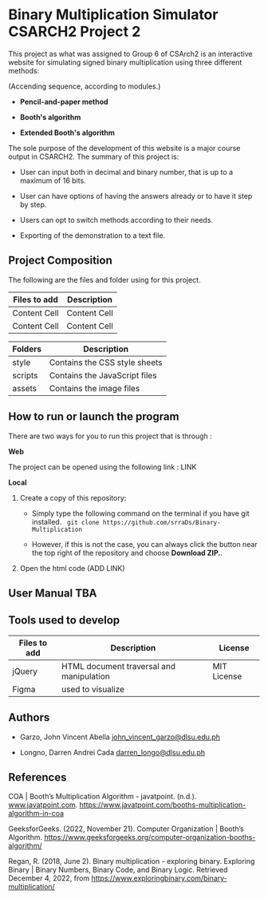 # Binary Multiplication Simulator                                                     CSARCH2 Project 2 

This project as what was assigned to Group 6 of CSArch2 is an interactive website for simulating signed binary multiplication using three different methods: 


(Accending sequence, according to modules.)

- **Pencil-and-paper method**

- **Booth's algorithm**

- **Extended Booth's algorithm**



The sole purpose of the development of this website is a major course output in CSARCH2. The summary of this project is:

 - User can input both in decimal and binary number, that is up to a maximum of 16 bits.

 - User can have options of having the answers already or to have it step by step.
 
 - Users can opt to switch methods according to their needs.

 - Exporting of the demonstration to a text file.


  
 ## Project Composition ##
 
The following are the files and folder using for this project.

Files  to add       | Description
------------- | -------------
Content Cell  | Content Cell
Content Cell  | Content Cell


Folders       | Description
------------- | -------------
style         | Contains the CSS style sheets
scripts       | Contains the JavaScript files
assets        | Contains the image files

## How to run or launch the program ##

There are two ways for you to run this project that is through :

**Web**

The project can be opened using the following link : LINK 

**Local**

1. Create a copy of this repository: 

   + Simply type the following command on the terminal if you have git installed.
` git clone https://github.com/srraDs/Binary-Multiplication`
   
   + However, if this is not the case, you can always click the button near the top right of the repository and choose **Download ZIP.**. 

2. Open the html code (ADD LINK)


## User Manual TBA ##


## Tools used to develop ##

Files  to add | Description  | License
------------- | -------------|------------- 
jQuery        | HTML document traversal and manipulation |MIT License        
Figma         | used to visualize |              


## Authors ##

- Garzo, John Vincent Abella
  john_vincent_garzo@dlsu.edu.ph

- Longno, Darren Andrei Cada
  darren_longo@dlsu.edu.ph
   
   
   
## References ##


COA | Booth’s Multiplication Algorithm - javatpoint. (n.d.). www.javatpoint.com. https://www.javatpoint.com/booths-multiplication-algorithm-in-coa

GeeksforGeeks. (2022, November 21). Computer Organization | Booth’s Algorithm. https://www.geeksforgeeks.org/computer-organization-booths-algorithm/

Regan, R. (2018, June 2). Binary multiplication - exploring binary. Exploring Binary | Binary Numbers, Binary Code, and Binary Logic. Retrieved December 4, 2022, from https://www.exploringbinary.com/binary-multiplication/ 

 
 
 
